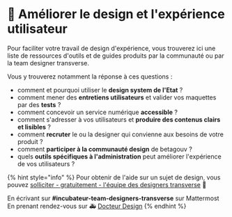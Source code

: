 # 💎 Améliorer le design et l'expérience utilisateur

Pour faciliter votre travail de design d'expérience, vous trouverez ici une liste de ressources d'outils et de guides produits par la communauté ou par la team designer transverse.

Vous y trouverez notamment la réponse à ces questions :

* comment et pourquoi utiliser le **design system de l'Etat** ?
* comment mener des **entretiens utilisateurs** et valider vos maquettes par des **tests** ?
* comment concevoir un service numérique **accessible** ?
* comment s'adresser à vos utilisateurs et **produire des contenus clairs et lisibles** ?
* comment **recruter** le ou la designer qui convienne aux besoins de votre produit ?
* comment **participer à la communauté design** de betagouv ?
* quels **outils spécifiques à l'administration** peut améliorer l'expérience de vos utilisateurs ?

{% hint style="info" %}
Pour obtenir de l'aide sur un sujet de design, vous pouvez [solliciter - gratuitement - l'équipe des designers transverse](../je-sollicite-de-laide-transverse/design-ux.md) 👋

En écrivant sur **#incubateur-team-designers-transverse** sur Mattermost\
En prenant rendez-vous sur 🚑 [Docteur Design](https://airtable.com/shrPuyfNR9ggNsEaQ)
{% endhint %}
